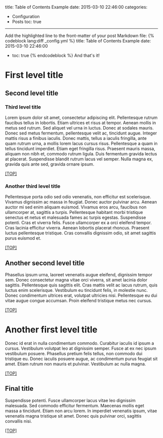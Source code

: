 title: Table of Contents Example
date: 2015-03-10 22:46:00
categories:
- Configuration
- Posts
toc: true
---
Add the highlighted line to the front-matter of your post Markdown file:
{% codeblock lang:diff _config.yml %}
title: Table of Contents Example
date: 2015-03-10 22:46:00
+ toc: true
{% endcodeblock %} And that's it!
<!-- more -->

# First level title
## Second level title
### Third level title
Lorem ipsum dolor sit amet, consectetur adipiscing elit. Pellentesque rutrum faucibus tellus in lobortis. Etiam ultrices
et risus at tempor. Aenean mollis in metus sed rutrum. Sed aliquet vel urna in luctus. Donec at sodales mauris. Donec
sed metus fermentum, pellentesque velit ac, tincidunt augue. Integer mattis risus a finibus iaculis. Donec mattis,
tellus a iaculis fringilla, ante quam rutrum urna, a mollis lorem lacus cursus risus. Pellentesque a quam in tellus
tincidunt imperdiet. Etiam eget fringilla risus. Praesent mauris massa, aliquam non nibh et, commodo rutrum ligula. Duis
fermentum gravida lectus at placerat. Suspendisse blandit rutrum lacus vel semper. Nulla magna ex, gravida quis ante
sed, gravida ornare ipsum.

[[TOP]](#toc)

### Another third level title
Pellentesque porta odio sed odio venenatis, non efficitur est scelerisque. Vivamus dignissim ac massa in feugiat. Donec
auctor pulvinar arcu. Aenean auctor mi sed enim aliquam euismod. Vivamus eros arcu, faucibus non ullamcorper at,
sagittis a turpis. Pellentesque habitant morbi tristique senectus et netus et malesuada fames ac turpis egestas.
Suspendisse potenti. Cras et viverra felis. Fusce ullamcorper ex a orci eleifend tempor. Cras lacinia efficitur viverra.
Aenean lobortis placerat rhoncus. Praesent luctus pellentesque tristique. Cras convallis dignissim odio, sit amet
sagittis purus euismod et.

[[TOP]](#toc)

## Another second level title
Phasellus ipsum urna, laoreet venenatis augue eleifend, dignissim tempor sem. Donec consectetur magna vitae orci viverra,
sit amet lacinia dolor sagittis. Pellentesque quis sagittis elit. Cras mattis velit ac lacus rutrum, quis luctus enim
scelerisque. Vestibulum eu tincidunt felis, in molestie nunc. Donec condimentum ultrices erat, volutpat ultricies nisi.
Pellentesque eu dui vitae augue congue accumsan. Proin eleifend tristique metus nec cursus.

[[TOP]](#toc)

# Another first level title
Donec id erat in nulla condimentum commodo. Curabitur iaculis id ipsum a cursus. Vestibulum volutpat leo at dignissim
semper. Fusce at ex nec ipsum vestibulum posuere. Phasellus pretium felis tellus, non commodo dui tristique eu. Donec
iaculis posuere augue, ac condimentum purus feugiat sit amet. Etiam rutrum non mauris et pulvinar. Vestibulum ac nulla
magna.

[[TOP]](#toc)

## Final title
Suspendisse potenti. Fusce ullamcorper lacus vitae leo dignissim malesuada. Sed commodo efficitur fermentum. Maecenas
mollis eget massa a tincidunt. Etiam non arcu lorem. In imperdiet venenatis ipsum, vitae venenatis magna tristique sit
amet. Donec quis pulvinar orci, sagittis convallis nisi.

[[TOP]](#toc)